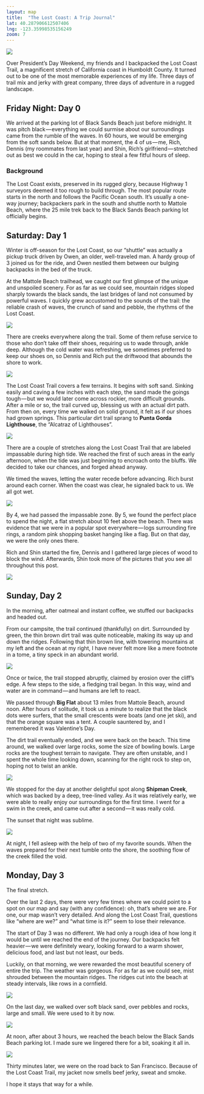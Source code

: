 ```yaml
---
layout: map
title:  "The Lost Coast: A Trip Journal"
lat: 40.287906612507406
lng: -123.35998535156249
zoom: 7
---
```


<div id="cover-image">
  <img class="image-full" src="{{ '/assets/img/lct/lct.jpg' | prepend: site.baseurl }}">
</div>

Over President’s Day Weekend, my friends and I backpacked the Lost Coast Trail, a magnificent stretch of California coast in Humboldt County. It turned out to be one of the most memorable experiences of my life. Three days of trail mix and jerky with great company, three days of adventure in a rugged landscape.


## Friday Night: Day 0
<p>We arrived at the parking lot of Black Sands Beach just before midnight. It was pitch black — everything we could surmise about our surroundings came from the rumble of the waves. In 60 hours, we would be emerging from the soft sands below. But at that moment, the 4 of us — me, Rich, Dennis (my roommates from last year) and Shin, Rich’s girlfriend — stretched out as best we could in the car, hoping to steal a few fitful hours of sleep.
</p>

### Background
<p>
The Lost Coast exists, preserved in its rugged glory, because Highway 1 surveyors deemed it too rough to build through. The most popular route starts in the north and follows the Pacific Ocean south. It’s usually a one-way journey; backpackers park in the south and shuttle north to Mattole Beach, where the 25 mile trek back to the Black Sands Beach parking lot officially begins.
</p>

## Saturday: Day 1

Winter is off-season for the Lost Coast, so our “shuttle” was actually a pickup truck driven by Owen, an older, well-traveled man. A hardy group of 3 joined us for the ride, and Owen nestled them between our bulging backpacks in the bed of the truck. 

At the Mattole Beach trailhead, we caught our first glimpse of the unique and unspoiled scenery. For as far as we could see, mountain ridges sloped sharply towards the black sands, the last bridges of land not consumed by powerful waves. I quickly grew accustomed to the sounds of the trail: the reliable crash of waves, the crunch of sand and pebble, the rhythms of the Lost Coast.

<div class="point" id="firstSteps">
  <img class="image-full" src="{{ '/assets/img/lct/first_steps.jpg' | prepend: site.baseurl }}">
</div>

There are creeks everywhere along the trail. Some of them refuse service to those who don’t take off their shoes, requiring us to wade through, ankle deep. Although the cold water was refreshing, we sometimes preferred to keep our shoes on, so Dennis and Rich put the driftwood that abounds the shore to work.

<div class="point" id="driftwood">
  <img class="image-full" src="{{ '/assets/img/lct/driftwood.jpg' | prepend: site.baseurl }}">
</div>

The Lost Coast Trail covers a few terrains. It begins with soft sand. Sinking easily and caving a few inches with each step, the sand made the goings tough — but we would later come across rockier, more difficult grounds. After a mile or so, the trail curved up, blessing us with an actual dirt path. From then on, every time we walked on solid ground, it felt as if our shoes had grown springs. This particular dirt trail sprang to **Punta Gorda Lighthouse**, the “Alcatraz of Lighthouses”.

<div class="point" id="lighthouse">
  <img class="image-full" src="{{ '/assets/img/lct/lighthouse.jpg' | prepend: site.baseurl }}">
</div>

There are a couple of stretches along the Lost Coast Trail that are labeled impassable during high tide. We reached the first of such areas in the early afternoon, when the tide was just beginning to encroach onto the bluffs. We decided to take our chances, and forged ahead anyway.

We timed the waves, letting the water recede before advancing. Rich burst around each corner. When the coast was clear, he signaled back to us. We all got wet.

<div class="point" id="tide">
  <img class="image-full" src="{{ '/assets/img/lct/tide.jpg' | prepend: site.baseurl }}">
</div>

By 4, we had passed the impassable zone. By 5, we found the perfect place to spend the night, a flat stretch about 10 feet above the beach. There was evidence that we were in a popular spot everywhere — logs surrounding fire rings, a random pink shopping basket hanging like a flag. But on that day, we were the only ones there.

Rich and Shin started the fire, Dennis and I gathered large pieces of wood to block the wind. Afterwards, Shin took more of the pictures that you see all throughout this post.

<div class="point" id="camp1">
  <img class="image-full" src="{{ '/assets/img/lct/camp_day1.jpg' | prepend: site.baseurl }}">
</div>

## Sunday, Day 2

In the morning, after oatmeal and instant coffee, we stuffed our backpacks and headed out.

From our campsite, the trail continued (thankfully) on dirt. Surrounded by green, the thin brown dirt trail was quite noticeable, making its way up and down the ridges. Following that thin brown line, with towering mountains at my left and the ocean at my right, I have never felt more like a mere footnote in a tome, a tiny speck in an abundant world.

<div class="point" id="day2trail">
  <img class="image-full" src="{{ '/assets/img/lct/day2_trail.jpg' | prepend: site.baseurl }}">
</div>

Once or twice, the trail stopped abruptly, claimed by erosion over the cliff’s edge. A few steps to the side, a fledging trail began. In this way, wind and water are in command — and humans are left to react.

<div class="point" id="bigFlat">
<p>
We passed through <b>Big Flat</b> about 13 miles from Mattole Beach, around noon. After hours of solitude, it took us a minute to realize that the black dots were surfers, that the small crescents were boats (and one jet ski), and that the orange square was a tent. A couple sauntered by, and I remembered it was Valentine’s Day.
</p>
</div>

The dirt trail eventually ended, and we were back on the beach. This time around, we walked over large rocks, some the size of bowling bowls. Large rocks are the toughest terrain to navigate. They are often unstable, and I spent the whole time looking down, scanning for the right rock to step on, hoping not to twist an ankle.

<div class="point" id="rocks">
  <img class="image-full" src="{{ '/assets/img/lct/rocks.jpg' | prepend: site.baseurl }}">
</div>

We stopped for the day at another delightful spot along **Shipman Creek**, which was backed by a deep, tree-lined valley. As it was relatively early, we were able to really enjoy our surroundings for the first time. I went for a swim in the creek, and came out after a second — it was really cold.

The sunset that night was sublime.

<div class="point" id="sunset">
  <img class="image-full" src="{{ '/assets/img/lct/sunset.jpg' | prepend: site.baseurl }}">
</div>

At night, I fell asleep with the help of two of my favorite sounds. When the waves prepared for their next tumble onto the shore, the soothing flow of the creek filled the void.

## Monday, Day 3

The final stretch.

Over the last 2 days, there were very few times where we could point to a spot on our map and say (with any confidence): oh, that’s where we are. For one, our map wasn’t very detailed. And along the Lost Coast Trail, questions like “where are we?” and “what time is it?” seem to lose their relevance.

The start of Day 3 was no different. We had only a rough idea of how long it would be until we reached the end of the journey. Our backpacks felt heavier — we were definitely weary, looking forward to a warm shower, delicious food, and last but not least, our beds.

Luckily, on that morning, we were rewarded the most beautiful scenery of entire the trip. The weather was gorgeous. For as far as we could see, mist shrouded between the mountain ridges. The ridges cut into the beach at steady intervals, like rows in a cornfield.

<div class="point" id="day3">
  <img class="image-full" src="{{ '/assets/img/lct/day3.jpg' | prepend: site.baseurl }}">
</div>

On the last day, we walked over soft black sand, over pebbles and rocks, large and small. We were used to it by now.

<div class="point" id="four">
  <img class="image-full" src="{{ '/assets/img/lct/four.jpg' | prepend: site.baseurl }}">
</div>

At noon, after about 3 hours, we reached the beach below the Black Sands Beach parking lot. I made sure we lingered there for a bit, soaking it all in.

<div class="point" id="end">
  <img class="image-full" src="{{ '/assets/img/lct/last_moment.jpg' | prepend: site.baseurl }}">
</div>

Thirty minutes later, we were on the road back to San Francisco. Because of the Lost Coast Trail, my jacket now smells beef jerky, sweat and smoke.

I hope it stays that way for a while.

